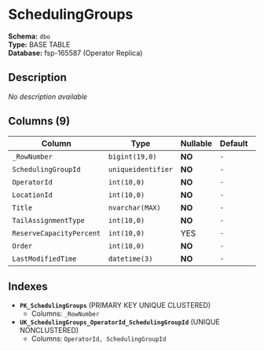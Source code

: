 # SchedulingGroups

**Schema:** `dbo`  
**Type:** BASE TABLE  
**Database:** fsp-165587 (Operator Replica)

## Description

*No description available*

## Columns (9)

| Column | Type | Nullable | Default | Keys | Description |
|--------|------|----------|---------|------|-------------|
| `_RowNumber` | `bigint(19,0)` | **NO** | `-` | PK | - |
| `SchedulingGroupId` | `uniqueidentifier` | **NO** | `-` | - | - |
| `OperatorId` | `int(10,0)` | **NO** | `-` | - | - |
| `LocationId` | `int(10,0)` | **NO** | `-` | - | - |
| `Title` | `nvarchar(MAX)` | **NO** | `-` | - | - |
| `TailAssignmentType` | `int(10,0)` | **NO** | `-` | - | - |
| `ReserveCapacityPercent` | `int(10,0)` | YES | `-` | - | - |
| `Order` | `int(10,0)` | **NO** | `-` | - | - |
| `LastModifiedTime` | `datetime(3)` | **NO** | `-` | - | - |

## Indexes

- **`PK_SchedulingGroups`** (PRIMARY KEY UNIQUE CLUSTERED)
  - Columns: `_RowNumber`
- **`UK_SchedulingGroups_OperatorId_SchedulingGroupId`** (UNIQUE NONCLUSTERED)
  - Columns: `OperatorId, SchedulingGroupId`
